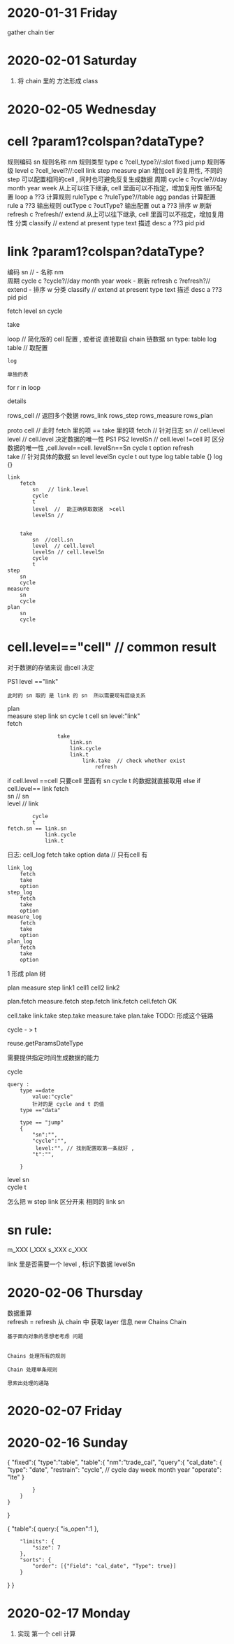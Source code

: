 # 2020-01-31  Friday 


  gather 
        chain
            tier

# 2020-02-01  Saturday 

1. 将 chain 里的 方法形成 class             



# 2020-02-05  Wednesday 



#  cell  ?param1?colspan?dataType? 
规则编码 sn 
规则名称  nm
规则类型 type c ?cell_type?//:slot fixed jump 
规则等级 level c ?cell_level?//:cell link step measure plan  增加cell 的复用性, 不同的 step 可以配置相同的cell , 同时也可避免反复生成数据
周期 cycle c ?cycle?//day month year week 从上可以往下继承, cell 里面可以不指定，增加复用性
循环配置 loop a ??3
计算规则 ruleType c ?ruleType?//table agg pandas 
计算配置 rule a ??3
输出规则 outType c ?outType?
输出配置 out a ??3
排序 w 
刷新 refresh c ?refresh// extend  从上可以往下继承, cell 里面可以不指定，增加复用性
分类 classify  // extend  at present type text 
描述 desc a ??3
pid pid




#  link  ?param1?colspan?dataType? 
编码 sn // -
名称 nm  
周期 cycle c ?cycle?//day month year week -
刷新 refresh c ?refresh?// extend -
排序 w 
分类 classify  // extend  at present type text 
描述 desc a ??3
pid pid 


fetch
    level 
    sn 
    cycle 

take 



loop  // 简化版的 cell 配置 , 或者说 直接取自 chain 链数据 
    sn 
    type: 
        table 
        log 
    table  // 取配置 

    log 

    单独的表 

for r   in  loop 

details


rows_cell  // 返回多个数据 
rows_link
rows_step 
rows_measure
rows_plan 



proto
    cell  // 此时  fetch 里的项 == take 里的项
        fetch  // 针对日志 
            sn   // cell.level 
            level  // cell.level  决定数据的唯一性 PS1 PS2
            levelSn // cell.level !=cell 时 区分数据的唯一性 ,cell.level==cell.  levelSn==Sn 
            cycle 
            t 
        option
            refresh      
        take // 针对具体的数据
            sn 
            level 
            levelSn
            cycle
            t 
        out 
            type log table 
            table {}
            log {} 


           


    link 
        fetch  
            sn   // link.level 
            cycle 
            t 
            level  //  能正确获取数据  >cell 
            levelSn //


        take 
            sn  //cell.sn 
            level  // cell.level 
            levelSn // cell.levelSn 
            cycle 
            t 
    step 
        sn
        cycle 
    measure
        sn 
        cycle 
    plan 
        sn 
        cycle         

# cell.level=="cell"  // common result 

对于数据的存储来说 由cell 决定 


PS1
    level =="link"

    此时的 sn 取的 是 link 的 sn  所以需要现有层级关系

plan    
    measure
        step
            link 
                sn 
                cycle 
                t 
                cell 
                    sn 
                    level:"link"    
                    fetch 

                    take 
                        link.sn
                        link.cycle 
                        link.t 
                            link.take  // check whether exist 
                                refresh 


if  cell.level ==cell 
    只要cell 里面有 
        sn 
        cycle 
        t 的数据就直接取用
else if cell.level== link
      fetch  
            sn   // sn  
            level // link 
             
            cycle 
            t 
    fetch.sn == link.sn 
                link.cycle
                link.t 


日志:
    cell_log
        fetch 
        take 
        option 
        data // 只有cell 有 
         
    link_log 
        fetch 
        take 
        option  
    step_log 
        fetch 
        take 
        option  
    measure_log 
        fetch 
        take 
        option  
    plan_log  
        fetch 
        take 
        option  


1 形成 plan 树 

plan
    measure
        step
            link1
                cell1 
                cell2
            link2 


plan.fetch 
measure.fetch 
step.fetch 
link.fetch 
cell.fetch   OK

cell.take 
link.take 
step.take 
measure.take 
plan.take 
TODO:
形成这个链路 

cycle - > t 


reuse.getParamsDateType  

需要提供指定时间生成数据的能力

cycle 

    query :
        type ==date 
            value:"cycle" 
            针对的是 cycle and t 的值
        type =="data"

        type == "jump"
        {
            "sn":"",
            "cycle":"",
             level:"", // 找到配置取第一条就好 ,
            "t":"",
          
        }

level
sn  
cycle
t        
             

怎么把  w
step  link  区分开来 
            相同的 link sn 



# sn rule:
m_XXX
l_XXX
s_XXX
c_XXX


link  里是否需要一个 level , 标识下数据 
levelSn 


# 2020-02-06  Thursday 
 数据重算  
 refresh = refresh 
 从 chain 中 获取 layer 信息 
   new Chains 
   Chain 
     

    基于面向对象的思想老考虑 问题 


    Chains 处理所有的规则 

    Chain 处理单条规则

    思索出处理的通路 

# 2020-02-07  Friday 


# 2020-02-16  Sunday 


{
    "fixed":{
        "type":"table",
        "table":{
            "nm":"trade_cal",
            "query":{
                "cal_date": {
                    "type": "date",
                    "restrain": "cycle", // cycle day week month year 
                    "operate": "lte"
                }
              
            }
        }
    }
}


{
  "table":{
        query:{
        "is_open":1
        },

        "limits": {
            "size": 7
        },
        "sorts": {
            "order": [{"Field": "cal_date", "Type": true}]
        }
  }
}

# 2020-02-17  Monday 
1. 实现 第一个 cell 计算 
